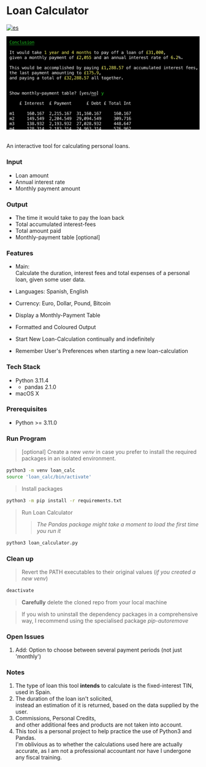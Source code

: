 # Loan Calculator
[![es](https://img.shields.io/badge/Español-red.svg)](README.md)

![](https://github.com/eitancj/preview_images/blob/main/loancalc_cli_2_en.png?raw=true)

\
An interactive tool for calculating personal loans.

### Input
- Loan amount
- Annual interest rate
- Monthly payment amount

### Output
- The time it would take to pay the loan back
- Total accumulated interest-fees
- Total amount paid
- Monthly-payment table [optional] 

### Features
- Main:  
Calculate the duration, interest fees and total expenses of a personal loan,
given some user data. 

- Languages: Spanish, English
- Currency: Euro, Dollar, Pound, Bitcoin
- Display a Monthly-Payment Table
- Formatted and Coloured Output
- Start New Loan-Calculation continually and indefinitely
- Remember User's Preferences when starting a new loan-calculation

### Tech Stack
- Python 3.11.4
- - pandas 2.1.0
- macOS X

### Prerequisites
- Python >= 3.11.0

### Run Program
> [optional] Create a new *venv* in case you prefer to install the required packages in an isolated environment.
```sh
python3 -m venv loan_calc
source 'loan_calc/bin/activate'
```
> Install packages
```sh
python3 -m pip install -r requirements.txt
``` 
>  Run Loan Calculator
>> *The Pandas package might take a moment to load the first time you run it*
```sh
python3 loan_calculator.py
```

### Clean up
> Revert the PATH executables to their original values (*if you created a new venv*)
```sh
deactivate
```

> **Carefully** delete the cloned repo from your local machine

> If you wish to uninstall the dependency packages in a comprehensive way, I recommend using the specialised package *pip-autoremove*

### Open Issues
1. Add: Option to choose between several payment periods (not just 'monthly')

### Notes
1. The type of loan this tool **intends** to calculate is the fixed-interest TIN, used in Spain.
2. The duration of the loan isn't solicited,\
    instead an estimation of it is returned, based on the data supplied by the user.
3. Commissions, Personal Credits,\
and other additional fees and products are not taken into account.
4. This tool is a personal project to help practice the use of Python3 and Pandas.\
    I'm oblivious as to whether the calculations used here are actually accurate, as I am not a professional accountant nor have I undergone any fiscal training.